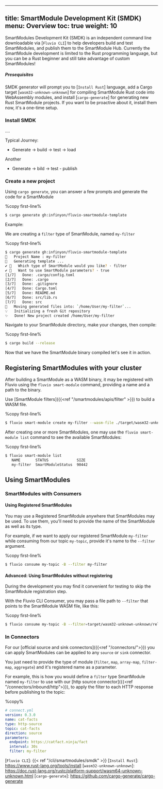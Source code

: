 
---
title: SmartModule Development Kit (SMDK)
menu: Overview
toc: true
weight: 10
---

SmartModules Development Kit (SMDK) is an independent command line downloadable via [`Fluvio CLI`] to help developers build and test SmartModules, and publish them to the SmartModule Hub. Currently the SmartModule development is limited to the Rust programming language, but you can be a Rust beginner and still take advantage of custom SmartModules!

##### Presequisites

SMDK generator will prompt you to [`Install Rust`] language, add a Cargo target [`wasm32-unknown-unknown`] for compiling SmartModule Rust code into WebAssembly modules, and install [`cargo-generate`] for generating new Rust SmartModule projects. If you want to be proactive about it, install them now, it's a one-time setup.

### Install SMDK
....

Typical Journey:
* Generate -> build -> test -> load

Another
* Generate -> bild -> test - publish

### Create a new project

Using `cargo generate`, you can answer a few prompts and generate the code for a SmartModule

%copy first-line%
```bash
$ cargo generate gh:infinyon/fluvio-smartmodule-template
```

Example:

We are creating a `filter` type of SmartModule, named `my-filter`

%copy first-line%
```bash
$ cargo generate gh:infinyon/fluvio-smartmodule-template
🤷   Project Name : my-filter
🔧   Generating template ...
✔ 🤷   Which type of SmartModule would you like? · filter
✔ 🤷   Want to use SmartModule parameters? · true
[1/7]   Done: .cargo/config.toml
[2/7]   Done: .cargo
[3/7]   Done: .gitignore
[4/7]   Done: Cargo.toml
[5/7]   Done: README.md
[6/7]   Done: src/lib.rs
[7/7]   Done: src
🔧   Moving generated files into: `/home/User/my-filter`...
💡   Initializing a fresh Git repository
✨   Done! New project created /home/User/my-filter
```

Navigate to your SmartModule directory, make your changes, then compile:

%copy first-line%
```bash
$ cargo build --release
```

Now that we have the SmartModule binary compiled let's see it in action.

## Registering SmartModules with your cluster

After building a SmartModule as a WASM binary, it may be registered with Fluvio using
the `fluvio smart-module` command, providing a name and a path to the binary.

Use [SmartModule filters]({{<ref "/smartmodules/apis/filter" >}}) to build a WASM file.

%copy first-line%
```bash
$ fluvio smart-module create my-filter --wasm-file ./target/wasm32-unknown-unknown/release/my_filter.wasm
```

After creating one or more SmartModules, one may use the `fluvio smart-module list` command
to see the available SmartModules:

%copy first-line%
```bash
$ fluvio smart-module list
   NAME       STATUS             SIZE
   my-filter  SmartModuleStatus  90442
```

## Using SmartModules

### SmartModules with Consumers

#### Using Registered SmartModules
You may use a Registered SmartModule anywhere that SmartModules may be used. To use them,
you'll need to provide the name of the SmartModule as well as its type. 

For example, if we want to apply our registered SmartModule `my-filter` while consuming from our topic `my-topic`,
provide it's name to the `--filter` argument.

%copy first-line%
```bash
$ fluvio consume my-topic -B --filter my-filter
```

#### Advanced: Using SmartModules without registering

During the development you may find it convenient for testing to skip the SmartModule registration step.

With the Fluvio CLI Consumer, you may pass a file path to `--filter` that points to the SmartModule WASM file,
like this:

%copy first-line%
```bash
$ fluvio consume my-topic -B --filter=target/wasm32-unknown-unknown/release/my_filter_in_development.wasm
```

### In Connectors

For our [official source and sink connectors]({{<ref "/connectors/">}}) you can apply SmartModules can be applied to any `source` or `sink` connector.

You just need to provide the type of module (`filter`, `map`, `array-map`, `filter-map`, `aggregate`) and it's registered name as a parameter.

For example, this is how you would define a `filter` type SmartModule named `my-filter` to use with our [http source connector]({{<ref "/connectors/inbound/http">}}), to apply the filter to each HTTP response before publishing to the topic:

%copy%
```yaml
# connect.yml
version: 0.3.0
name: cat-facts
type: http-source
topic: cat-facts
direction: source
parameters:
  endpoint: https://catfact.ninja/fact
  interval: 30s
  filter: my-filter 
```

[`Fluvio CLI`]: {{< ref "/cli/smartmodules/smdk" >}}
[`Install Rust`]: https://www.rust-lang.org/tools/install
[`wasm32-unknown-unknown`]: https://doc.rust-lang.org/rustc/platform-support/wasm64-unknown-unknown.html
[`cargo-generate`]: https://github.com/cargo-generate/cargo-generate